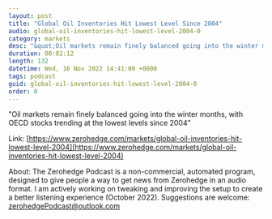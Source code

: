 ```yaml
---
layout: post
title: "Global Oil Inventories Hit Lowest Level Since 2004"
audio: global-oil-inventories-hit-lowest-level-2004-0
category: markets
desc: "&quot;Oil markets remain finely balanced going into the winter months, with OECD stocks trending at the lowest levels since 2004&quot;"
duration: 00:02:12
length: 132
datetime: Wed, 16 Nov 2022 14:41:00 +0000
tags: podcast
guid: global-oil-inventories-hit-lowest-level-2004-0
order: 0
---
```

&quot;Oil markets remain finely balanced going into the winter months, with OECD stocks trending at the lowest levels since 2004&quot;

Link: [https://www.zerohedge.com/markets/global-oil-inventories-hit-lowest-level-2004](https://www.zerohedge.com/markets/global-oil-inventories-hit-lowest-level-2004)

About: The Zerohedge Podcast is a non-commercial, automated program, designed to give people a way to get news from Zerohedge in an audio format.  I am actively working on tweaking and improving the setup to create a better listening experience (October 2022).  Suggestions are welcome: [zerohedgePodcast@outlook.com](mailto:zerohedgePodcast@outlook.com)